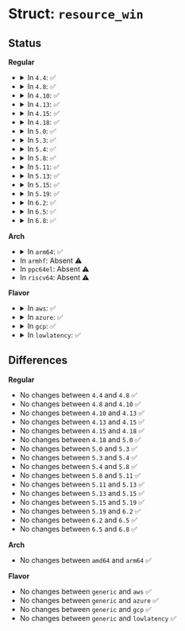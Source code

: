 # Struct: <code>resource_win</code>

## Status
<b>Regular</b>
<ul>
<li>
<details>
<summary>In <code>4.4</code>: ✅</summary>

```c
struct resource_win {
    struct resource res;
    resource_size_t offset;
};
```
</details>
</li>
<li>
<details>
<summary>In <code>4.8</code>: ✅</summary>

```c
struct resource_win {
    struct resource res;
    resource_size_t offset;
};
```
</details>
</li>
<li>
<details>
<summary>In <code>4.10</code>: ✅</summary>

```c
struct resource_win {
    struct resource res;
    resource_size_t offset;
};
```
</details>
</li>
<li>
<details>
<summary>In <code>4.13</code>: ✅</summary>

```c
struct resource_win {
    struct resource res;
    resource_size_t offset;
};
```
</details>
</li>
<li>
<details>
<summary>In <code>4.15</code>: ✅</summary>

```c
struct resource_win {
    struct resource res;
    resource_size_t offset;
};
```
</details>
</li>
<li>
<details>
<summary>In <code>4.18</code>: ✅</summary>

```c
struct resource_win {
    struct resource res;
    resource_size_t offset;
};
```
</details>
</li>
<li>
<details>
<summary>In <code>5.0</code>: ✅</summary>

```c
struct resource_win {
    struct resource res;
    resource_size_t offset;
};
```
</details>
</li>
<li>
<details>
<summary>In <code>5.3</code>: ✅</summary>

```c
struct resource_win {
    struct resource res;
    resource_size_t offset;
};
```
</details>
</li>
<li>
<details>
<summary>In <code>5.4</code>: ✅</summary>

```c
struct resource_win {
    struct resource res;
    resource_size_t offset;
};
```
</details>
</li>
<li>
<details>
<summary>In <code>5.8</code>: ✅</summary>

```c
struct resource_win {
    struct resource res;
    resource_size_t offset;
};
```
</details>
</li>
<li>
<details>
<summary>In <code>5.11</code>: ✅</summary>

```c
struct resource_win {
    struct resource res;
    resource_size_t offset;
};
```
</details>
</li>
<li>
<details>
<summary>In <code>5.13</code>: ✅</summary>

```c
struct resource_win {
    struct resource res;
    resource_size_t offset;
};
```
</details>
</li>
<li>
<details>
<summary>In <code>5.15</code>: ✅</summary>

```c
struct resource_win {
    struct resource res;
    resource_size_t offset;
};
```
</details>
</li>
<li>
<details>
<summary>In <code>5.19</code>: ✅</summary>

```c
struct resource_win {
    struct resource res;
    resource_size_t offset;
};
```
</details>
</li>
<li>
<details>
<summary>In <code>6.2</code>: ✅</summary>

```c
struct resource_win {
    struct resource res;
    resource_size_t offset;
};
```
</details>
</li>
<li>
<details>
<summary>In <code>6.5</code>: ✅</summary>

```c
struct resource_win {
    struct resource res;
    resource_size_t offset;
};
```
</details>
</li>
<li>
<details>
<summary>In <code>6.8</code>: ✅</summary>

```c
struct resource_win {
    struct resource res;
    resource_size_t offset;
};
```
</details>
</li>
</ul>
<b>Arch</b>
<ul>
<li>
<details>
<summary>In <code>arm64</code>: ✅</summary>

```c
struct resource_win {
    struct resource res;
    resource_size_t offset;
};
```
</details>
</li>
<li>
In <code>armhf</code>: Absent ⚠️
</li>
<li>
In <code>ppc64el</code>: Absent ⚠️
</li>
<li>
In <code>riscv64</code>: Absent ⚠️
</li>
</ul>
<b>Flavor</b>
<ul>
<li>
<details>
<summary>In <code>aws</code>: ✅</summary>

```c
struct resource_win {
    struct resource res;
    resource_size_t offset;
};
```
</details>
</li>
<li>
<details>
<summary>In <code>azure</code>: ✅</summary>

```c
struct resource_win {
    struct resource res;
    resource_size_t offset;
};
```
</details>
</li>
<li>
<details>
<summary>In <code>gcp</code>: ✅</summary>

```c
struct resource_win {
    struct resource res;
    resource_size_t offset;
};
```
</details>
</li>
<li>
<details>
<summary>In <code>lowlatency</code>: ✅</summary>

```c
struct resource_win {
    struct resource res;
    resource_size_t offset;
};
```
</details>
</li>
</ul>

## Differences
<b>Regular</b>
<ul>
<li>
No changes between <code>4.4</code> and <code>4.8</code> ✅
</li>
<li>
No changes between <code>4.8</code> and <code>4.10</code> ✅
</li>
<li>
No changes between <code>4.10</code> and <code>4.13</code> ✅
</li>
<li>
No changes between <code>4.13</code> and <code>4.15</code> ✅
</li>
<li>
No changes between <code>4.15</code> and <code>4.18</code> ✅
</li>
<li>
No changes between <code>4.18</code> and <code>5.0</code> ✅
</li>
<li>
No changes between <code>5.0</code> and <code>5.3</code> ✅
</li>
<li>
No changes between <code>5.3</code> and <code>5.4</code> ✅
</li>
<li>
No changes between <code>5.4</code> and <code>5.8</code> ✅
</li>
<li>
No changes between <code>5.8</code> and <code>5.11</code> ✅
</li>
<li>
No changes between <code>5.11</code> and <code>5.13</code> ✅
</li>
<li>
No changes between <code>5.13</code> and <code>5.15</code> ✅
</li>
<li>
No changes between <code>5.15</code> and <code>5.19</code> ✅
</li>
<li>
No changes between <code>5.19</code> and <code>6.2</code> ✅
</li>
<li>
No changes between <code>6.2</code> and <code>6.5</code> ✅
</li>
<li>
No changes between <code>6.5</code> and <code>6.8</code> ✅
</li>
</ul>
<b>Arch</b>
<ul>
<li>
No changes between <code>amd64</code> and <code>arm64</code> ✅
</li>
</ul>
<b>Flavor</b>
<ul>
<li>
No changes between <code>generic</code> and <code>aws</code> ✅
</li>
<li>
No changes between <code>generic</code> and <code>azure</code> ✅
</li>
<li>
No changes between <code>generic</code> and <code>gcp</code> ✅
</li>
<li>
No changes between <code>generic</code> and <code>lowlatency</code> ✅
</li>
</ul>
